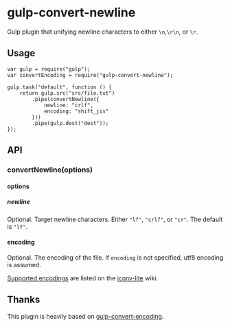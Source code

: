 # gulp-convert-newline

Gulp plugin that unifying newline characters to either `\n`,`\r\n`, or `\r`.

## Usage

	var gulp = require("gulp");
	var convertEncoding = require("gulp-convert-newline");
	
	gulp.task("default", function () {
		return gulp.src("src/file.txt")
			.pipe(convertNewline({
				newline: "crlf",
				encoding: "shift_jis"
			}))
			.pipe(gulp.dest("dest"));
	});

## API

### convertNewline(options)

#### options

##### newline

Optional. Target newline characters. Either `"lf"`, `"crlf"`, or `"cr"`. The default is `"lf"`.

#### encoding

Optional. The encoding of the file. If `encoding` is not specified, utf8 encoding is assumed.

[Supported encodings](https://github.com/ashtuchkin/iconv-lite/wiki/Supported-Encodings) are listed on the [iconv-lite](https://github.com/ashtuchkin/iconv-lite/) wiki.

## Thanks

This plugin is heavily based on [gulp-convert-encoding](https://github.com/heldinz/gulp-convert-encoding).